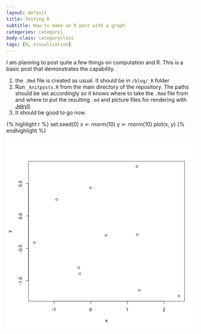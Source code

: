 ```yaml
---
layout: default
title: Testing R
subtitle: How to make an R post with a graph
categories: category1
body-class: categoryclass
tags: [R, visualization]
---
```


I am planning to post quite a few things on computation and R. This is a basic post that demonstrates the capability.

1. the `.Rmd` file is created as usual. It should be in `/blog/_R` folder
2. Run `_knitposts.R` from the main directory of the repository. The paths should be set accordingly so it knows where to take the `.Rmd` file from and where to put the resulting `.md` and picture files for rendering with [Jekyll](https://jekyllrb.com/).
3. It should be good to go now.



{% highlight r %}
set.seed(0)
x <- rnorm(10)
y <- rnorm(10)
plot(x, y)
{% endhighlight %}

![testing](/blog/figs/2015-11-17-testR/unnamed-chunk-1-1.png) 


